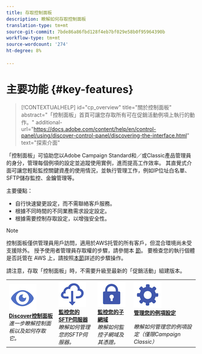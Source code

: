 ```yaml
---
title: 存取控制面板
description: 瞭解如何存取控制面板
translation-type: tm+mt
source-git-commit: 7bde86a86fbd128f4eb7bf029e58b0f95964390b
workflow-type: tm+mt
source-wordcount: '274'
ht-degree: 8%

---
```



# 主要功能 {#key-features}

>[!CONTEXTUALHELP]
>id="cp_overview"
>title="關於控制面板"
>abstract="「控制面板」首頁可讓您存取所有可在促銷活動例項上執行的動作。"
>additional-url="https://docs.adobe.com/content/help/en/control-panel/using/discover-control-panel/discovering-the-interface.html" text="探索介面"

「控制面板」可協助您以Adobe Campaign Standard和／或Classic產品管理員的身分，管理每個例項的設定並追蹤使用實例，進而提高工作效率。 其直覺式介面可讓您輕鬆監控關鍵資產的使用情況，並執行管理工作，例如IP位址白名單、SFTP儲存監控、金鑰管理等。

主要優點：

* 自行快速變更設定，而不需聯絡客戶服務。
* 根據不同時間的不同業務需求設定設定。
* 根據需要控制存取設定，以增強安全性。

>[!NOTE]
>控制面板僅供管理員用戶訪問，適用於AWS托管的所有客戶，但混合環境尚未受支援除外。 授予使用者管理員存取權的步驟，請參閱本 [節](../../discover/using/managing-permissions.md)。 要檢查您的執行個體是否託管在 AWS 上，請按照[本節](../../faq.md)詳述的步驟操作。
>
>請注意，存取「控制面板」時，不需要升級至最新的「促銷活動」組建版本。

<table>
<tr>
    <td>
        <a href="../../discover/using/accessing-control-panel.md"><img alt="條件" src="assets/do-not-localize/discover.png"/></a>
        <div><a href="../../discover/using/accessing-control-panel.md"><strong>Discover控制面板</strong></a></div>
        <em>進一步瞭解控制面板以及如何存取它。</em>
    </td>
    <td>
        <a href="../../sftp/using/about-sftp-management.md"><img alt="條件" src="assets/do-not-localize/sftp.png"/></a>
        <div><a href="../../sftp/using/about-sftp-management.md"><strong>監控您的SFTP伺服器</strong></a></div>
        <em>瞭解如何管理您的SFTP伺服器。</em>
    </td>
    <td>
        <a href="../../subdomains-certificates/using/subdomains-branding.md"><img alt="條件" src="assets/do-not-localize/subdomains.png"/></a>
        <div><a href="../../subdomains-certificates/using/subdomains-branding.md"><strong>監控您的子網域</strong></a></div>
        <em>瞭解如何監控子網域及其憑證。</em>
    </td>
    <td>
        <a href="../../instances-settings/using/ip-whitelisting-instance-access.md"><img alt="條件" src="assets/do-not-localize/instance_settings.png"/></a>
        <div><a href="../../instances-settings/using/ip-whitelisting-instance-access.md"><strong>管理您的例項設定</strong></a></div>
        <br/><em>瞭解如何管理您的例項設定（僅限Campaign Classic）</em>
    </td>
</tr>
</table>
